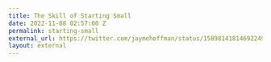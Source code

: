 ```yaml
---
title: The Skill of Starting Small
date: 2022-11-08 02:57:00 Z
permalink: starting-small
external_url: https://twitter.com/jaymehoffman/status/1589814181469224960
layout: external
---
```


